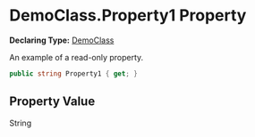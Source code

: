 # DemoClass.Property1 Property

**Declaring Type:** [DemoClass](../DemoClass.md)

An example of a read\-only property.

```csharp
public string Property1 { get; }
```

## Property Value

String
